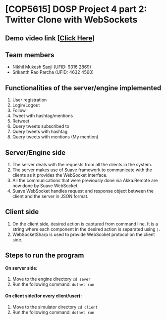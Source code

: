 
# [COP5615] DOSP Project 4 part 2: Twitter Clone with WebSockets

## Demo video link [[Click Here](https://youtu.be/YHIj8-naEW4)]

## Team members
- Nikhil Mukesh Saoji (UFID: 9316 2869)
- Srikanth Rao Parcha (UFID: 4632 4560)

## Functionalities of the server/engine implemented
1) User registration
2) Login/Logout
3) Follow
4) Tweet with hashtag/mentions
5) Retweet
6) Query tweets subscribed to
7) Query tweets with hashtag
8) Query tweets with mentions (My mention)

## Server/Engine side
1) The server deals with the requests from all the clients in the system.
2) The server makes use of Suave framework to communicate with the clients as it provides the WebSocket interface.
3) All the communications that were previously done via Akka.Remote are now done by Suave WebSocket.
4) Suave WebSocket handles request and response object between the client and the server in JSON format.

## Client side
1) On the client side, desired action is captured from command line. It is a string where each component in the desired action is separated using `|`.
2) WebSocketSharp is used to provide WebScoket protocol on the client side.

## Steps to run the program
#### On server side:
1. Move to the engine directory `cd sever`
2. Run the following command: `dotnet run`
#### On client side(for every client/user):
1. Move to the simulator directory `cd client`
2. Run the following command: `dotnet run`
